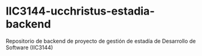 # IIC3144-ucchristus-estadia-backend
Repositorio de backend de proyecto de gestión de estadía de Desarrollo de Software (IIC3144)
